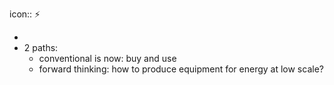 icon:: ⚡️

-
- 2 paths:
	- conventional is now: buy and use
	- forward thinking: how to produce equipment for energy at low scale?